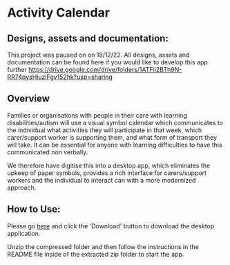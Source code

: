 # Activity Calendar

## Designs, assets and documentation:
This project was paused on on 18/12/22. All designs, assets and documentation can be found here if you would like to develop this app further
https://drive.google.com/drive/folders/1ATFii2BTh9N-RR74qysHiuziFgv152hk?usp=sharing

## Overview

Families or organisations with people in their care with learning disabilities/autism will use a visual symbol calendar which communicates to the individual what activities they will participate in that week, which carer/support worker is supporting them, and what form of transport they will take. It can be essential for anyone with learning difficulties to have this communicated non verbally.

We therefore have digitise this into a desktop app, which eliminates the upkeep of paper symbols, provides a rich interface for carers/support workers and the individual to interact can with a more modernized approach.

## How to Use:

Please go [here](https://github.com/j97051/Activity-Calender/blob/main/desktop-application/ActivityCalender2021-Release-v1.0.5.zip) and click the 'Download' button to download the desktop application.

Unzip the compressed folder and then follow the instructions in the README file inside of the extracted zip folder to start the app.
